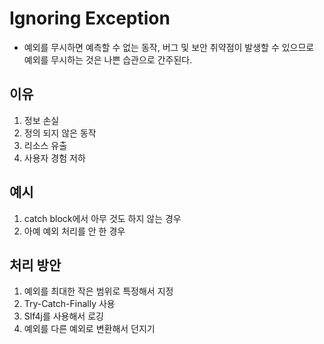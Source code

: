 # Ignoring Exception

- 예외를 무시하면 예측할 수 없는 동작, 버그 및 보안 취약점이 발생할 수 있으므로 예외를 무시하는 것은 나쁜 습관으로 간주된다.

## 이유
1. 정보 손실
2. 정의 되지 않은 동작
3. 리소스 유출
4. 사용자 경험 저하

## 예시
1. catch block에서 아무 것도 하지 않는 경우
2. 아예 예외 처리를 안 한 경우

## 처리 방안
1. 예외를 최대한 작은 범위로 특정해서 지정
2. Try-Catch-Finally 사용
3. Slf4j를 사용해서 로깅
4. 예외를 다른 예외로 변환해서 던지기
